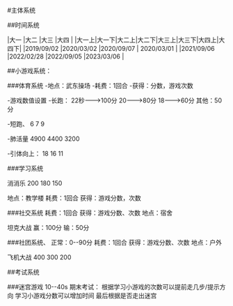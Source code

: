 #主体系统



##时间系统

|大一              |大二              |大三              |大四               |
|大一上|大一下|大二上|大二下|大三上|大三下|大四上|大四下|
|2019/09/02  |2020/03/02  |2020/09/07  | 2020/03/01 | 
|2021/09/06 |2022/02/28 |2022/09/05    |2023/03/06 |


##小游戏系统：

###体育系统
-地点：武东操场
-耗费：1回合
-获得：分数，游戏次数

-游戏数值设置
    -长跑：
22秒--->100分
20--->80分
18--->60分
其他：50分

   -短跑、
6
7
9

   -肺活量
4900
4400
3200

   -引体向上：
18
16
11


###学习系统

消消乐
200
180
150


地点：教学楼
耗费：1回合
获得：游戏分数，次数


###社交系统
耗费：1回合
获得：游戏分数、次数
地点：宿舍

坦克大战
赢：100分
输：50分


###社团系统、
正常：0--90分
耗费：1回合
获得：游戏分数、次数
地点：户外

飞机大战
400
300
200

##考试系统

###迷宫游戏
10--40s
期末考试：
                根据学习小游戏的次数可以提前走几步/提示方向
                学习小游戏分数可以增加时间
                最后根据是否走出迷宫





